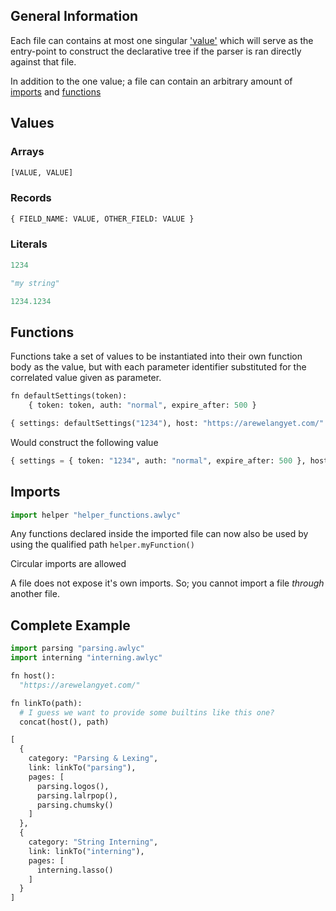 ## General Information

Each file can contains at most one singular ['value'](#Values) which will serve as the entry-point to construct the declarative tree if the parser is ran directly against that file.

In addition to the one value; a file can contain an arbitrary amount of [imports](#Imports) and [functions](#Functions)

## Values

### Arrays

```python
[VALUE, VALUE]
```

### Records

```python
{ FIELD_NAME: VALUE, OTHER_FIELD: VALUE }
```

### Literals

```python
1234
```

```python
"my string"
```

```python
1234.1234
```

## Functions

Functions take a set of values to be instantiated into their own function body as the value, but with each parameter identifier substituted for the correlated value given as parameter. 

```python
fn defaultSettings(token):
    { token: token, auth: "normal", expire_after: 500 }

{ settings: defaultSettings("1234"), host: "https://arewelangyet.com/" }
```

Would construct the following value

```python
{ settings = { token: "1234", auth: "normal", expire_after: 500 }, host: "https://arewelangyet.com/" }
```

## Imports

```python
import helper "helper_functions.awlyc"
```

Any functions declared inside the imported file can now also be used by using the qualified path `helper.myFunction()`
  
Circular imports are allowed
  
A file does not expose it's own imports. So; you cannot import a file *through* another file.

## Complete Example

```python
import parsing "parsing.awlyc"
import interning "interning.awlyc"

fn host():
  "https://arewelangyet.com/"

fn linkTo(path):
  # I guess we want to provide some builtins like this one?
  concat(host(), path)

[
  {
    category: "Parsing & Lexing",
    link: linkTo("parsing"),
    pages: [
      parsing.logos(),
      parsing.lalrpop(),
      parsing.chumsky()
    ]
  },
  {
    category: "String Interning",
    link: linkTo("interning"),
    pages: [
      interning.lasso()
    ]
  }
]
```
